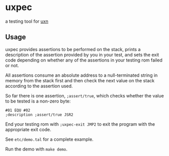 # uxpec

a testing tool for [uxn](https://100r.co/site/uxn.html)

## Usage

uxpec provides assertions to be performed on the stack, prints a description of
the assertion provided by you in your test, and sets the exit code depending on
whether any of the assertions in your testing rom failed or not.

All assertions consume an absolute address to a null-terminated string in
memory from the stack first and then check the next value on the stack
according to the assertion used.

So far there is one assertion, `;assert/true`, which checks whether the value
to be tested is a non-zero byte:

```
#01 EQU #02
;description ;assert/true JSR2
```

End your testing rom with `;uxpec-exit JMP2` to exit the program with the
appropriate exit code.

See `etc/demo.tal` for a complete example.

Run the demo with `make demo`.

